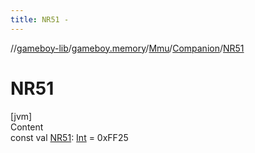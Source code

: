 ```yaml
---
title: NR51 -
---
```

//[gameboy-lib](../../../index.md)/[gameboy.memory](../../index.md)/[Mmu](../index.md)/[Companion](index.md)/[NR51](-n-r51.md)



# NR51  
[jvm]  
Content  
const val [NR51](-n-r51.md): [Int](https://kotlinlang.org/api/latest/jvm/stdlib/kotlin/-int/index.html) = 0xFF25  



